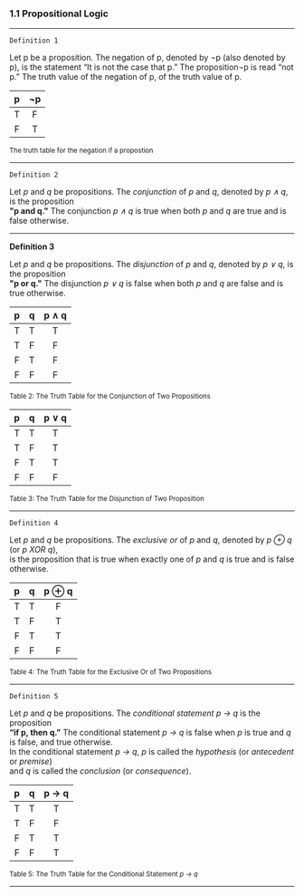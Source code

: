 ### 1.1 Propositional Logic

---
`Definition 1`

Let p be a proposition. The negation of p, denoted by ¬p (also denoted by p), is the statement
“It is not the case that p.”
The proposition¬p is read “not p.” The truth value of the negation of p,
of the truth value of p.

|p|¬p |
|:---:|:---:|
|T|F|
|F|T|

<sub>The truth table for the negation if a propostion</sub>

---

`Definition 2`

Let *p* and *q* be propositions. The *conjunction* of *p* and *q*, denoted by *p ∧ q*, is the proposition  
**"p and q."** The conjunction *p ∧ q* is true when both *p* and *q* are true and is false otherwise.

---

**Definition 3**

Let *p* and *q* be propositions. The *disjunction* of *p* and *q*, denoted by *p ∨ q*, is the proposition  
**"p or q."** The disjunction *p ∨ q* is false when both *p* and *q* are false and is true otherwise.

| p | q | p ∧ q |
|:---:|:---:|:--------:|
| T | T | T      |
| T | F | F      |
| F | T | F      |
| F | F | F      |

<sub>Table 2: The Truth Table for the Conjunction of Two Propositions</sub>

| p | q | p ∨ q |
|:---:|:---:|:-------:|
| T | T | T      |
| T | F | T      |
| F | T | T      |
| F | F | F      |

<sub>Table 3: The Truth Table for the Disjunction of Two Proposition</sub>

---

`Definition 4`

Let *p* and *q* be propositions. The *exclusive or* of *p* and *q*, denoted by *p ⊕ q* (or *p XOR q*),  
is the proposition that is true when exactly one of *p* and *q* is true and is false otherwise.

| p | q | p ⊕ q |
|:---:|:---:|:--------:|
| T | T | F      |
| T | F | T      |
| F | T | T      |
| F | F | F      |

<sub>Table 4: The Truth Table for the Exclusive Or of Two Propositions</sub>

---

`Definition 5`

Let *p* and *q* be propositions. The *conditional statement* *p → q* is the proposition  
**“if p, then q.”** The conditional statement *p → q* is false when *p* is true and *q* is false, and true otherwise.  
In the conditional statement *p → q*, *p* is called the *hypothesis* (or *antecedent* or *premise*)  
and *q* is called the *conclusion* (or *consequence*).

| p | q | p → q |
|:---:|:---:|:--------:|
| T | T | T      |
| T | F | F      |
| F | T | T      |
| F | F | T      |

<sub>Table 5: The Truth Table for the Conditional Statement *p → q*</sub>

---
